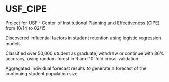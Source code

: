 # USF_CIPE
Project for USF - Center of Institutional Planning and Effectiveness (CIPE) from 10/14 to 02/15

Discovered influential factors in student retention using logistic regression models

Classified over 50,000 student as graduate, withdraw or continue with 86% accuracy, using random
forest in R and 10-fold cross-validation

Aggregated individual forecast results to generate a forecast of the continuing student population
size
